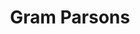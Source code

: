 ---
title: "Gram Parsons"
summary: "Ingram Cecil Connor III who was known professionally as Gram Parsons, was an American singer, songwriter, guitarist, and pianist who recorded as a solo artist and with the International Submarine Band, the Byrds, and the Flying Burrito Brothers, popularizing what he called \"Cosmic American Music\", a hybrid of country, rhythm and blues, soul, folk, and rock.Parsons was born in Winter Haven, Florida, and developed an interest in country music while attending Harvard University. He founded the International Submarine Band in 1966, but the group disbanded prior to the 1968 release of its debut album, Safe at Home. Parsons joined the Byrds in early 1968 and played a pivotal role in the making of the Sweetheart of the Rodeo album, a seminal album in the country rock genre. After leaving the group in late 1968, Parsons and fellow Byrd Chris Hillman formed The Flying Burrito Brothers in 1969; the band released its debut, The Gilded Palace of Sin, the same year. The album was well received but failed commercially. After a sloppy cross-country tour, the band hastily recorded Burrito Deluxe. Parsons was fired from the band before the album's release in early 1970. Parsons spent the first half of 1971 with Keith Richards of the Rolling Stones, living in his French villa Nellcôte during the recording sessions for Exile on Main Street, though he contributed very little to the recording process itself. After traveling around Britain with friends in late 1971, he was treated for heroin addiction and returned to the U.S., where he was introduced to Emmylou Harris, who assisted him on vocals for his first solo record, GP, released in 1973. Although it received enthusiastic reviews, the release failed to chart. His health deteriorated due to several years of drug abuse culminating in his death from a toxic combination of morphine and alcohol in 1973 at the age of 26. A posthumous solo album, Grievous Angel, peaked at number 195 on the Billboard chart.
Parsons's relatively short career was described by AllMusic as \"enormously influential\" for country and rock, \"blending the two genres to the point that they became indistinguishable from each other.\" He has been credited with helping to found the country rock and alt-country genres. His posthumous honors include the Americana Music Association \"President's Award\" for 2003 and a ranking at No. 87 on Rolling Stone's list of the \"100 Greatest Artists of All Time.\""
image: "gram-parsons.jpg"
apple_music_artist_url: "https://music.apple.com/gb/artist/the-byrds/462274"
wikipedia_url: "https://en.wikipedia.org/wiki/Gram_Parsons"
---
